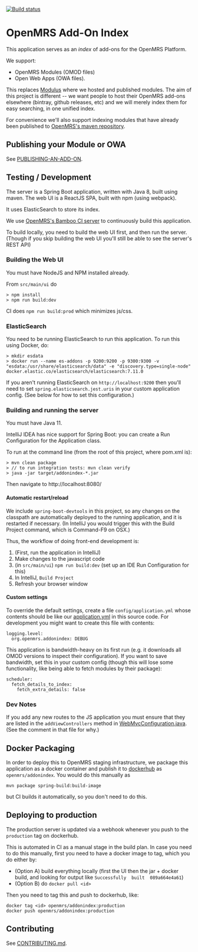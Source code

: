 [![Build status](https://omrs-shields.psbrandt.io/plan/AD/BAOIS)](https://ci.openmrs.org/browse/AD-BAOIS)

# OpenMRS Add-On Index

This application serves as an _index_ of add-ons for the OpenMRS Platform.

We support:

* OpenMRS Modules (OMOD files)
* Open Web Apps (OWA files).
 
This replaces [Modulus](http://github.com/openmrs/openmrs-contrib-modulus) where we hosted and published modules. The 
aim of this project is different -- we want people to host their OpenMRS add-ons elsewhere (bintray, github releases, etc)
and we will merely index them for easy searching, in one unified index.
    
For convenience we'll also support indexing modules that have already been published to [OpenMRS's maven 
repository](http://mavenrepo.openmrs.org/).

## Publishing your Module or OWA

See [PUBLISHING-AN-ADD-ON](PUBLISHING-AN-ADD-ON.md).

## Testing / Development

The server is a Spring Boot application, written with Java 8, built using maven. The web UI is a ReactJS SPA, built 
with npm (using webpack).

It uses ElasticSearch to store its index.

We use [OpenMRS's Bamboo CI server](https://ci.openmrs.org/browse/AD-BAOIS) to continuously build this application.

To build locally, you need to build the web UI first, and then run the server. (Though if you skip building the web UI 
you'll still be able to see the server's REST API)

### Building the Web UI

You must have NodeJS and NPM installed already.

From `src/main/ui` do

    > npm install
    > npm run build:dev
   
CI does `npm run build:prod` which minimizes js/css.

### ElasticSearch

You need to be running ElasticSearch to run this application. To run this using Docker, do:

	> mkdir esdata
    > docker run --name es-addons -p 9200:9200 -p 9300:9300 -v "esdata:/usr/share/elasticsearch/data" -e "discovery.type=single-node" docker.elastic.co/elasticsearch/elasticsearch:7.11.0

If you aren't running ElasticSearch on `http://localhost:9200` then you'll need to set `spring.elasticsearch.jest.uris` in
 your custom application config. (See below for how to set this configuration.) 

### Building and running the server

You must have Java 11.

IntelliJ IDEA has nice support for Spring Boot: you can create a Run Configuration for the Application class. 

To run at the command line (from the root of this project, where pom.xml is):

    > mvn clean package
    > // to run integration tests: mvn clean verify
    > java -jar target/addonindex-*.jar
    
Then navigate to http://localhost:8080/

#### Automatic restart/reload

We include `spring-boot-devtools` in this project, so any changes on the classpath are automatically deployed to the 
running application, and it is restarted if necessary. (In IntelliJ you would trigger this with the Build Project 
command, which is Command-F9 on OSX.)

Thus, the workflow of doing front-end development is:
  
1. (First, run the application in IntelliJ)
1. Make changes to the javascript code
1. (in `src/main/ui`) `npm run build:dev` (set up an IDE Run Configuration for this)
1. In IntelliJ, `Build Project`
1. Refresh your browser window

#### Custom settings

To override the default settings, create a file `config/application.yml` whose contents should be like our
[application.yml](src/main/resources/application.yml) in this source code. For development you might want to create 
this file with contents:

    logging.level:
      org.openmrs.addonindex: DEBUG
      

This application is bandwidth-heavy on its first run (e.g. it downloads all OMOD versions to inspect their configuration).
 If you want to save bandwidth, set this in your custom config (though this will lose some functionality, like being able 
 to fetch modules by their package):
 
    scheduler:
      fetch_details_to_index:
        fetch_extra_details: false
 
 ### Dev Notes
 
 If you add any new routes to the JS application you must ensure that they are listed in the `addViewControllers` method in 
 [WebMvcConfiguration.java](src/main/java/org/openmrs/addonindex/configuration/WebMvcConfiguration.java). (See the comment in that file for why.)
 
## Docker Packaging

In order to deploy this to OpenMRS staging infrastructure, we package this application as a docker container and publish it 
to [dockerhub](https://hub.docker.com/) as `openmrs/addonindex`. You would do this manually as

    mvn package spring-build:build-image
    
but CI builds it automatically, so you don't need to do this.

## Deploying to production

The production server is updated via a webhook whenever you push to the `production` tag on dockerhub.

This is automated in CI as a manual stage in the build plan. In case you need to do this manually, first you need to have 
a docker image to tag, which you do either by:

* (Option A) build everything locally (first the UI then the jar + docker build, and looking for output like `Successfully 
built 
089a664e4a61`)
* (Option B) do `docker pull <id>`
    
Then you need to tag this and push to dockerhub, like: 
 
    docker tag <id> openmrs/addonindex:production
    docker push openmrs/addonindex:production


## Contributing

See [CONTRIBUTING.md](CONTRIBUTING.md).
